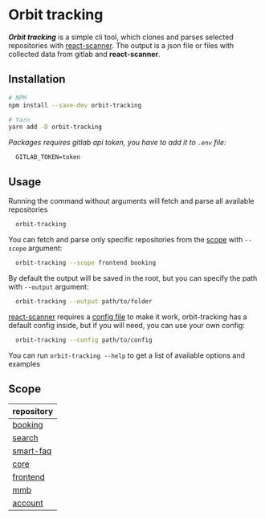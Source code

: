 # Orbit tracking

**_Orbit tracking_** is a simple cli tool, which clones and parses selected repositories with [react-scanner](https://github.com/moroshko/react-scanner). The output is a json file or files with collected data from gitlab and **react-scanner**.

## Installation

```bash
# NPM
npm install --save-dev orbit-tracking

# Yarn
yarn add -D orbit-tracking
```

_Packages requires gitlab api token, you have to add it to `.env` file:_

```
  GITLAB_TOKEN=token
```

## Usage

Running the command without arguments will fetch and parse all available repositories

```sh
  orbit-tracking
```

You can fetch and parse only specific repositories from the [scope](###scope) with `--scope` argument:

```sh
  orbit-tracking --scope frontend booking
```

By default the output will be saved in the root, but you can specify the path with `--output` argument:

```sh
  orbit-tracking --output path/to/folder
```

[react-scanner](https://github.com/moroshko/react-scanner) requires a [config file](https://github.com/moroshko/react-scanner#config-file) to make it work, orbit-tracking has a default config inside, but if you will need, you can use your own config:

```sh
  orbit-tracking --config path/to/config
```

You can run `orbit-tracking --help` to get a list of available options and examples

## Scope

| repository                                                   |
| :----------------------------------------------------------- |
| [booking](https://gitlab.skypicker.com/frontend/booking)     |
| [search](https://gitlab.skypicker.com/frontend/search)       |
| [smart-faq](https://gitlab.skypicker.com/frontend/smart-faq) |
| [core](https://gitlab.skypicker.com/frontend/core)           |
| [frontend](https://gitlab.skypicker.com/frontend/frontend)   |
| [mmb](https://gitlab.skypicker.com/frontend/mmb)             |
| [account](https://gitlab.skypicker.com/frontend/account)     |
